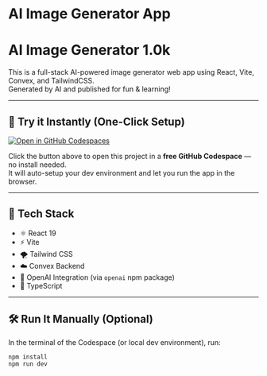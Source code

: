 # AI Image Generator App

  
# AI Image Generator 1.0k

This is a full-stack AI-powered image generator web app using React, Vite, Convex, and TailwindCSS.  
Generated by AI and published for fun & learning!

---

## 🚀 Try it Instantly (One-Click Setup)

[![Open in GitHub Codespaces](https://github.com/codespaces/badge.svg)](https://github.com/codespaces/new?hide_repo_select=true&repo=focused-asshu%2Fai-image-generator-1.0k)

Click the button above to open this project in a **free GitHub Codespace** — no install needed.  
It will auto-setup your dev environment and let you run the app in the browser.

---

## 🧰 Tech Stack

- ⚛️ React 19
- ⚡ Vite
- 🌪️ Tailwind CSS
- ☁️ Convex Backend
- 🧠 OpenAI Integration (via `openai` npm package)
- 🧾 TypeScript

---

## 🛠️ Run It Manually (Optional)

In the terminal of the Codespace (or local dev environment), run:

```bash
npm install
npm run dev
